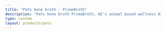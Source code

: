 ```yaml
---
title: "Pets bone broth - PrimeBroth"
description: "Pets bone broth PrimeBroth, NZ's animal based wellness drink for pets"
type: custom
layout: products/pets
---
```



